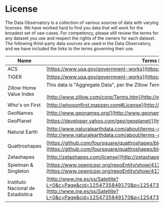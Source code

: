 # License

The Data Observatory is a collection of various sources of data with varying licenses. We have worked hard to find you data that will work for the broadest set of use-cases. For competency, please still review the terms for any dataset you use and respect the rights of the owners for each dataset. The following third-party data sources are used in the Data Observatory, and we have included the links to the terms governing their use.

Name  | Terms link 
-------|---------
ACS   |  [https://www.usa.gov/government-works](https://www.usa.gov/government-works)
TIGER   |  [https://www.usa.gov/government-works](https://www.usa.gov/government-works)
Zillow Home Value Index | This data is "Aggregate Data", per the Zillow Terms of Use<br /><br />[http://www.zillow.com/corp/Terms.htm](http://www.zillow.com/corp/Terms.htm)
Who's on First |  [http://whosonfirst.mapzen.com#License](http://whosonfirst.mapzen.com#License)
GeoNames  |  [http://www.geonames.org/](http://www.geonames.org/)
GeoPlanet  |  [https://developer.yahoo.com/geo/geoplanet/](https://developer.yahoo.com/geo/geoplanet/)
Natural Earth  |  [http://www.naturalearthdata.com/about/terms-of-use/](http://www.naturalearthdata.com/about/terms-of-use/)
Quattroshapes  |  [https://github.com/foursquare/quattroshapes/blob/master/LICENSE.md](https://github.com/foursquare/quattroshapes/blob/master/LICENSE.md)
Zetashapes  |  [http://zetashapes.com/license](http://zetashapes.com/license)
Spielman & Singleton  |  [https://www.openicpsr.org/repoEntity/show/41329](https://www.openicpsr.org/repoEntity/show/41329)
Instituto Nacional de Estadistica  |  [http://www.ine.es/ss/Satellite?L=0&c=Page&cid=1254735849170&p=1254735849170&pagename=Ayuda%2FINELayout](http://www.ine.es/ss/Satellite?L=0&c=Page&cid=1254735849170&p=1254735849170&pagename=Ayuda%2FINELayout)

